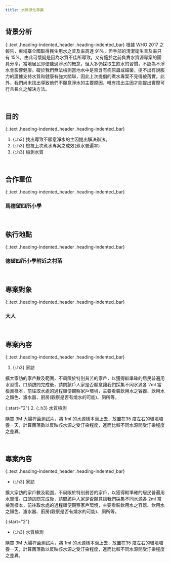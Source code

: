 ```yaml
---
title: 水質淨化專案
---
```

## 背景分析
{:.text .heading-indented_header .heading-indented_bar}
根據 WHO 2017 之報告，柬埔寨全國取得民生用水之普及率高達 91%，但手部的清潔衛生普及率只有 15%，由此可懷疑是因為水質不佳所導致。又有鑑於之前負責水資源專案的團員分享，當地居民即便聽過淨水的概念，但大多仍採取生飲水的習慣，不認為不淨水會影響健康。礙於我們無法檢測當地水中是否含有病原蟲或細菌，提不出有說服力的證據支持水質和健康有強大關聯，因此上次提倡的煮水專案不見得被落實。此外，我們尚未找出導致他們不願意淨水的主要原因，唯有找出主因才能提出實際可行且長久之解決方法。

&nbsp;



## 目的
{:.text .heading-indented_header .heading-indented_bar}
1. {:.h3} 找出導致不願意淨水的主因提出解決辦法。
1. {:.h3} 檢視上次煮水專案之成效(煮水普遍率)
1. {:.h3} 檢測水質

&nbsp;



## 合作單位
{:.text .heading-indented_header .heading-indented_bar}
### 馬德望四所小學

&nbsp;




## 執行地點
{:.text .heading-indented_header .heading-indented_bar}
### 德望四所小學附近之村落

&nbsp;




## 專案對象
{:.text .heading-indented_header .heading-indented_bar}
### 大人

&nbsp;


## 專案內容
{:.text .heading-indented_header .heading-indented_bar}
1. {:.h3} 家訪

擴大家訪的家戶數及範圍，不局限於特別貧苦的家戶，以獲得較準確的居民普遍用水習慣。口頭訪問完成後，請問該戶人家是否願意讓我們採集不同水源各 2ml 當檢測樣本，前往取水處的過程順便觀察家戶環境，主要看裝飲用水之容器、飲用水之顏色、濾水器、廚房(觀察是否有燒水的可能)、廁所等。

{:start="2"}
2. {:.h3} 水質檢測

購買 3M 大腸桿菌測試片，將 1ml 的水源樣本滴上去，放置在35 度左右的環境培養一天，計算菌落數以反映該水源之受汙染程度，進而比較不同水源間受汙染程度之差異。

&nbsp;

## 專案內容
{:.text .heading-indented_header .heading-indented_bar}
- {:.h3} 家訪

擴大家訪的家戶數及範圍，不局限於特別貧苦的家戶，以獲得較準確的居民普遍用水習慣。口頭訪問完成後，請問該戶人家是否願意讓我們採集不同水源各 2ml 當檢測樣本，前往取水處的過程順便觀察家戶環境，主要看裝飲用水之容器、飲用水之顏色、濾水器、廚房(觀察是否有燒水的可能)、廁所等。

{:start="2"}
- {:.h3} 水質檢測

購買 3M 大腸桿菌測試片，將 1ml 的水源樣本滴上去，放置在35 度左右的環境培養一天，計算菌落數以反映該水源之受汙染程度，進而比較不同水源間受汙染程度之差異。

&nbsp;